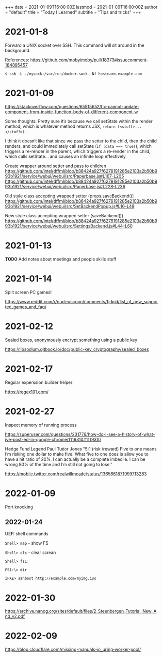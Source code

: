 +++
date = 2021-01-09T16:00:00Z
lastmod = 2021-01-09T16:00:00Z
author = "default"
title = "Today I Learned"
subtitle = "Tips and tricks"
+++

# 2021-01-8

Forward a UNIX socket over SSH. This command will sit around in the background.

References: https://github.com/moby/moby/pull/18373#issuecomment-184895457

```console
$ ssh -L ./mysock:/var/run/docker.sock -Nf hostname.example.com
```

# 2021-01-09

https://stackoverflow.com/questions/65515652/fix-cannot-update-component-from-inside-function-body-of-different-component-w

Some thoughts:
Pretty sure it’s because we call setState within the render method, which is
whatever method returns JSX, `return (<stuff>...</stuff>)`.

I think it doesn’t like that since we pass the setter to the child, then the
child renders, and could immediately call setState (`if (data === true)`), which
triggers a re-render in the parent, which triggers a re-render in the child,
which calls setState... and causes an infinite loop effectively.

Create wrapper around setter and pass to children
https://github.com/intel/dffml/blob/b88424a927f6279191285e2103a2b50b993b1921/service/webui/webui/src/Paperbase.js#L167-L205
https://github.com/intel/dffml/blob/b88424a927f6279191285e2103a2b50b993b1921/service/webui/webui/src/Paperbase.js#L228-L236

Old style class accepting wrapped setter (props.saveBackend())
https://github.com/intel/dffml/blob/b88424a927f6279191285e2103a2b50b993b1921/service/webui/webui/src/SetBackendPopup.js#L16-L48

New style class accepting wrapped setter (saveBackend())
https://github.com/intel/dffml/blob/b88424a927f6279191285e2103a2b50b993b1921/service/webui/webui/src/SettingsBackend.js#L44-L60

# 2021-01-13

**TODO** Add notes about meetings and people skills stuff

# 2021-01-14

Split screen PC games!

https://www.reddit.com/r/nucleuscoop/comments/fjdqid/list_of_new_supported_games_and_faq/

# 2021-02-12

Sealed boxes, anonymously encrypt something using a public key

https://libsodium.gitbook.io/doc/public-key_cryptography/sealed_boxes

# 2021-02-17

Regular experssion builder helper

https://regex101.com/

# 2021-02-27

Inspect memory of running process

https://superuser.com/questions/231776/how-do-i-see-a-history-of-what-ive-post-ed-in-google-chrome/1119310#1119310

Hedge Fund Legend Paul Tudor Jones
"5:1 (risk /reward) Five to one means I’m risking one dollar to make five.  What five to one does is allow you to have a hit ratio of 20%.  I can actually be a complete imbecile. I can be wrong 80% of the time and I’m still not going to lose."

https://mobile.twitter.com/realwillmeade/status/1365661871999713283

# 2022-01-09

Port knocking

## 2022-01-24

UEFI shell commands

`Shell> map` - show FS

`Shell> cls` - clear screan

`Shell> fs1:`

`FS1:\> dir`

`iPXE> sanboot http://example.com/myimg.iso`

# 2022-01-30

https://archive.nanog.org/sites/default/files/2_Steenbergen_Tutorial_New_And_v2.pdf

# 2022-02-09

https://blog.cloudflare.com/missing-manuals-io_uring-worker-pool/
